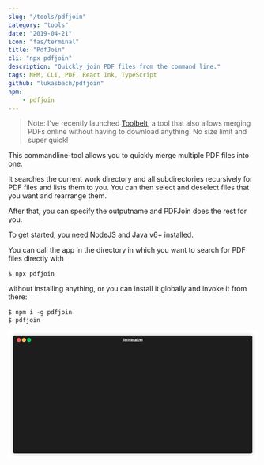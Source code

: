 ```yaml
---
slug: "/tools/pdfjoin"
category: "tools"
date: "2019-04-21"
icon: "fas/terminal"
title: "PdfJoin"
cli: "npx pdfjoin"
description: "Quickly join PDF files from the command line."
tags: NPM, CLI, PDF, React Ink, TypeScript
github: "lukasbach/pdfjoin"
npm: 
    - pdfjoin
---
```


> Note: I've recently launched [Toolbelt](https://lukasbach.github.io/toolbelt/),
> a tool that also allows merging PDFs online without having to download
> anything. No size limit and super quick!

This commandline-tool allows you to quickly merge multiple
PDF files into one.

It searches the current work directory and all subdirectories 
recursively for PDF files and lists them to you. You can then
select and deselect files that you want and rearrange them.

After that, you can specify the outputname and PDFJoin does
the rest for you.

To get started, you need NodeJS and Java v6+ installed.

You can call the app in the directory in which you want to search
for PDF files directly with 

    $ npx pdfjoin
     
without installing anything, or you can install it globally and 
invoke it from there:

    $ npm i -g pdfjoin
    $ pdfjoin

![PDFJoin usage demo](https://raw.githubusercontent.com/lukasbach/pdfjoin/master/demo.gif "PDFJoin usage demo")
